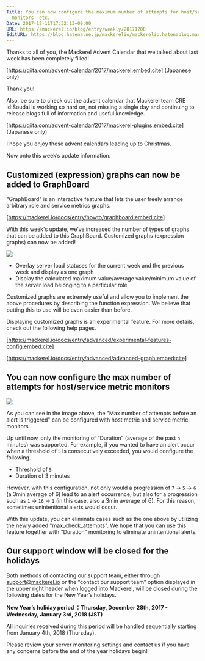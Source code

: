 ```yaml
---
Title: You can now configure the maximum number of attempts for host/service metric
  monitors  etc.
Date: 2017-12-11T17:32:13+09:00
URL: https://mackerel.io/blog/entry/weekly/20171208
EditURL: https://blog.hatena.ne.jp/mackerelio/mackerelio.hatenablog.mackerel.io/atom/entry/8599973812325639758
---
```


Thanks to all of you, the Mackerel Advent Calendar that we talked about last week has been completely filled!

[https://qiita.com/advent-calendar/2017/mackerel:embed:cite] (Japanese only)

Thank you!

Also, be sure to check out the advent calendar that Mackerel team CRE id:Soudai is working so hard on, not missing a single day and continuing to release blogs full of information and useful knowledge.

[https://qiita.com/advent-calendar/2017/mackerel-plugins:embed:cite] (Japanese only)

I hope you enjoy these advent calendars leading up to Christmas.

Now onto this week’s update information.

## Customized (expression) graphs can now be added to GraphBoard

"GraphBoard" is an interactive feature that lets the user freely arrange arbitrary role and service metrics graphs.

[https://mackerel.io/docs/entry/howto/graphboard:embed:cite]

With this week's update, we’ve increased the number of types of graphs that can be added to this GraphBoard. Customized graphs (expression graphs) can now be added!

![](https://cdn-ak.f.st-hatena.com/images/fotolife/a/andyyk/20171211/20171211171555.png)

- Overlay server load statuses for the current week and the previous week and display as one graph
- Display the calculated maximum value/average value/minimum value of the server load belonging to a particular role

Customized graphs are extremely useful and allow you to implement the above procedures by describing the function expression. We believe that putting this to use will be even easier than before.

Displaying customized graphs is an experimental feature. For more details, check out the following help pages.

[https://mackerel.io/docs/entry/advanced/experimental-features-config:embed:cite]



[https://mackerel.io/docs/entry/advanced/advanced-graph:embed:cite]



## You can now configure the max number of attempts for host/service metric monitors

![](https://cdn-ak.f.st-hatena.com/images/fotolife/a/andyyk/20171211/20171211171547.png)

As you can see in the image above, the "Max number of attempts before an alert is triggered" can be configured with host metric and service metric monitors.

Up until now, only the monitoring of “Duration” (average of the past `n` minutes) was supported. For example, if you wanted to have an alert occur when a threshold of `5` is consecutively exceeded, you would configure the following.

- Threshold of  `5`
- Duration of 3 minutes

However, with this configuration, not only would a progression of `7` → `5` → `6` (a 3min average of 6) lead to an alert occurrence, but also for a progression such as `1` → `16` → `1` (in this case, also a 3min average of 6). For this reason, sometimes unintentional alerts would occur. 

With this update, you can eliminate cases such as the one above by utilizing the newly added "max_check_attempts". We hope that you can use this feature together with "Duration” monitoring to eliminate unintentional alerts.

## Our support window will be closed for the holidays
Both methods of contacting our support team, either through support@mackerel.io or the “contact our support team” option displayed in the upper right header when logged into Mackerel, will be closed during the following dates for the New Year’s holidays. 

<b>New Year’s holiday period ：Thursday, December 28th, 2017 - Wednesday, January 3rd, 2018 (JST)</b> 

All inquiries received during this period will be handled sequentially starting from January 4th, 2018 (Thursday).

Please review your server monitoring settings and contact us if you have any concerns before the end of the year holidays begin!
